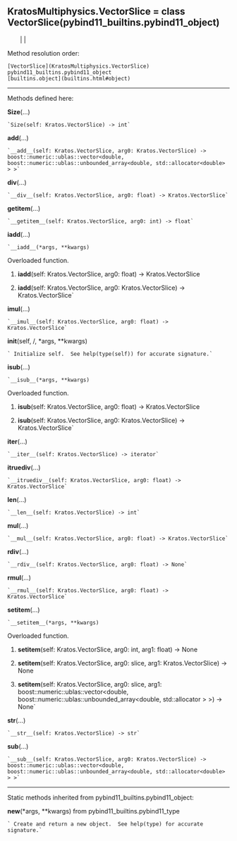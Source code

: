   
**KratosMultiphysics.VectorSlice** = class
VectorSlice(pybind11_builtins.pybind11_object)  
---  
`    `|   |

Method resolution order:

    [VectorSlice](KratosMultiphysics.VectorSlice)
    pybind11_builtins.pybind11_object
    [builtins.object](builtins.html#object)

* * *

Methods defined here:  

**Size**(...)

    `Size(self: Kratos.VectorSlice) -> int`

**__add__**(...)

    `__add__(self: Kratos.VectorSlice, arg0: Kratos.VectorSlice) -> boost::numeric::ublas::vector<double, boost::numeric::ublas::unbounded_array<double, std::allocator<double> > >`

**__div__**(...)

    `__div__(self: Kratos.VectorSlice, arg0: float) -> Kratos.VectorSlice`

**__getitem__**(...)

    `__getitem__(self: Kratos.VectorSlice, arg0: int) -> float`

**__iadd__**(...)

    `__iadd__(*args, **kwargs)  
Overloaded  function.  
  
1. __iadd__(self: Kratos.VectorSlice, arg0: float) -> Kratos.VectorSlice  
  
2. __iadd__(self: Kratos.VectorSlice, arg0: Kratos.VectorSlice) -> Kratos.VectorSlice`

**__imul__**(...)

    `__imul__(self: Kratos.VectorSlice, arg0: float) -> Kratos.VectorSlice`

**__init__**(self, /, *args, **kwargs)

    ` Initialize self.  See help(type(self)) for accurate signature.`

**__isub__**(...)

    `__isub__(*args, **kwargs)  
Overloaded  function.  
  
1. __isub__(self: Kratos.VectorSlice, arg0: float) -> Kratos.VectorSlice  
  
2. __isub__(self: Kratos.VectorSlice, arg0: Kratos.VectorSlice) -> Kratos.VectorSlice`

**__iter__**(...)

    `__iter__(self: Kratos.VectorSlice) -> iterator`

**__itruediv__**(...)

    `__itruediv__(self: Kratos.VectorSlice, arg0: float) -> Kratos.VectorSlice`

**__len__**(...)

    `__len__(self: Kratos.VectorSlice) -> int`

**__mul__**(...)

    `__mul__(self: Kratos.VectorSlice, arg0: float) -> Kratos.VectorSlice`

**__rdiv__**(...)

    `__rdiv__(self: Kratos.VectorSlice, arg0: float) -> None`

**__rmul__**(...)

    `__rmul__(self: Kratos.VectorSlice, arg0: float) -> Kratos.VectorSlice`

**__setitem__**(...)

    `__setitem__(*args, **kwargs)  
Overloaded  function.  
  
1. __setitem__(self: Kratos.VectorSlice, arg0: int, arg1: float) -> None  
  
2. __setitem__(self: Kratos.VectorSlice, arg0: slice, arg1: Kratos.VectorSlice) -> None  
  
3. __setitem__(self: Kratos.VectorSlice, arg0: slice, arg1: boost::numeric::ublas::vector<double, boost::numeric::ublas::unbounded_array<double, std::allocator<double> > >) -> None`

**__str__**(...)

    `__str__(self: Kratos.VectorSlice) -> str`

**__sub__**(...)

    `__sub__(self: Kratos.VectorSlice, arg0: Kratos.VectorSlice) -> boost::numeric::ublas::vector<double, boost::numeric::ublas::unbounded_array<double, std::allocator<double> > >`

* * *

Static methods inherited from pybind11_builtins.pybind11_object:  

**__new__**(*args, **kwargs) from pybind11_builtins.pybind11_type

    ` Create and return a new object.  See help(type) for accurate signature.`


